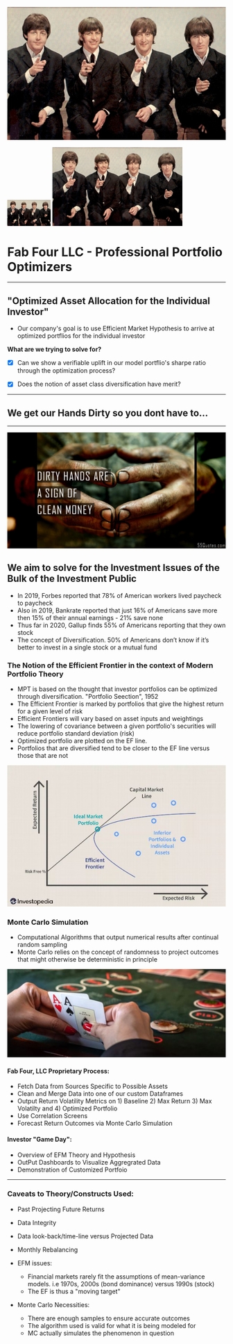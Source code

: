 

![](thebeatles2.jpg)

<img src="thebeatles2.jpg" width=100>

<img src="thebeatles2.jpg" width=300>



# Fab Four LLC - Professional Portfolio Optimizers

---

## "Optimized Asset Allocation for the Individual Investor"
 
* Our company's goal is to use Efficient Market Hypothesis to arrive at optimized portflios for the individual investor

**What are we trying to solve for?**

- [X] Can we show a verifiable uplift in our model portflio's sharpe ratio through the optimization process?
- [X] Does the notion of asset class diversification have merit?


---

## We get our Hands Dirty so you dont have to...

---

![](dirtyhands.JPG)


## We aim to solve for the Investment Issues of the Bulk of the Investment Public

* In 2019, Forbes reported that 78% of American workers lived paycheck to paycheck
* Also in 2019, Bankrate reported that just 16% of Americans save more then 15% of their annual earnings - 21% save none
* Thus far in 2020, Gallup finds 55% of Americans reporting that they own stock
* The concept of Diversification. 50% of Americans don’t know if it’s better to invest in a single stock or a mutual fund

### The Notion of the Efficient Frontier in the context of Modern Portfolio Theory

* MPT is based on the thought that investor portfolios can be optimized through diversification. "Portfolio Seection", 1952
* The Efficient Frontier is marked by portfolios that give the highest return for a given level of risk
* Efficient Frontiers will vary based on asset inputs and weightings
* The lowering of covariance between a given portfolio's securities will reduce portfolio standard deviation (risk) 
* Optimized portfolio are plotted on the EF line.
* Portfolios that are diversified tend to be closer to the EF line versus those that are not


![EFM](EFM.JPG)


### Monte Carlo Simulation
* Computational Algorithms that output numerical results after continual random sampling
* Monte Carlo relies on the concept of randomness to project outcomes that might otherwise be deterministic in principle


![monte](monte.JPG)

#### Fab Four, LLC Proprietary Process:

* Fetch Data from Sources Specific to Possible Assets
* Clean and Merge Data into one of our custom Dataframes
* Output Return Volatility Metrics on 1) Baseline 2) Max Return 3) Max Volatilty and 4) Optimized Portfolio
* Use Correlation Screens
* Forecast Return Outcomes via Monte Carlo Simulation

#### Investor "Game Day":

* Overview of EFM Theory and Hypothesis
* OutPut Dashboards to Visualize Aggregrated Data 
* Demonstration of Customized Portfoio




---

### Caveats to Theory/Constructs Used:
* Past Projecting Future Returns
* Data Integrity
* Data look-back/time-line versus Projected Data
* Monthly Rebalancing

* EFM issues:

    * Financial markets rarely fit the assumptions of mean-variance models.  i.e 1970s, 2000s (bond dominance) versus 
    1990s (stock)
    * The EF is thus a "moving target"


* Monte Carlo Necessities: 
    * There are enough samples to ensure accurate outcomes
    * The algorithm used is valid for what it is being modeled for
    * MC actually simulates the phenomenon in question



